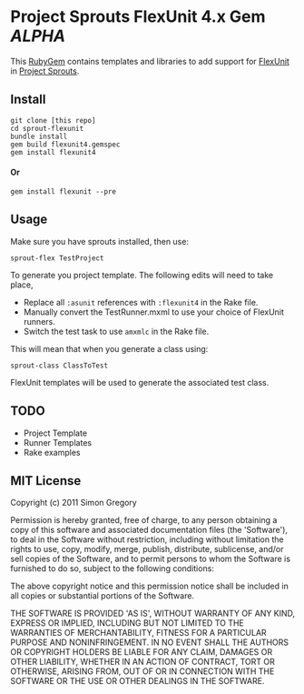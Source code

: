 # Project Sprouts FlexUnit 4.x Gem _ALPHA_

This [RubyGem](http://docs.rubygems.org/read/book/7) contains templates and 
libraries to add support for [FlexUnit](http://flexunit.org) in 
[Project Sprouts](http://projectsprouts.org).

## Install

    git clone [this repo]
    cd sprout-flexunit
    bundle install
    gem build flexunit4.gemspec 
    gem install flexunit4
    
#### Or

    gem install flexunit --pre

## Usage

Make sure you have sprouts installed, then use:

    sprout-flex TestProject
  
To generate you project template. The following edits will need to take place,

 * Replace all `:asunit` references with `:flexunit4` in the Rake file.
 * Manually convert the TestRunner.mxml to use your choice of FlexUnit runners.
 * Switch the test task to use `amxmlc` in the Rake file.

This will mean that when you generate a class using:

    sprout-class ClassToTest
  
FlexUnit templates will be used to generate the associated test class.

## TODO

 * Project Template
 * Runner Templates
 * Rake examples
 
## MIT License

Copyright (c) 2011 Simon Gregory

Permission is hereby granted, free of charge, to any person obtaining
a copy of this software and associated documentation files (the
'Software'), to deal in the Software without restriction, including
without limitation the rights to use, copy, modify, merge, publish,
distribute, sublicense, and/or sell copies of the Software, and to
permit persons to whom the Software is furnished to do so, subject to
the following conditions:

The above copyright notice and this permission notice shall be
included in all copies or substantial portions of the Software.

THE SOFTWARE IS PROVIDED 'AS IS', WITHOUT WARRANTY OF ANY KIND,
EXPRESS OR IMPLIED, INCLUDING BUT NOT LIMITED TO THE WARRANTIES OF
MERCHANTABILITY, FITNESS FOR A PARTICULAR PURPOSE AND NONINFRINGEMENT.
IN NO EVENT SHALL THE AUTHORS OR COPYRIGHT HOLDERS BE LIABLE FOR ANY
CLAIM, DAMAGES OR OTHER LIABILITY, WHETHER IN AN ACTION OF CONTRACT,
TORT OR OTHERWISE, ARISING FROM, OUT OF OR IN CONNECTION WITH THE
SOFTWARE OR THE USE OR OTHER DEALINGS IN THE SOFTWARE.
